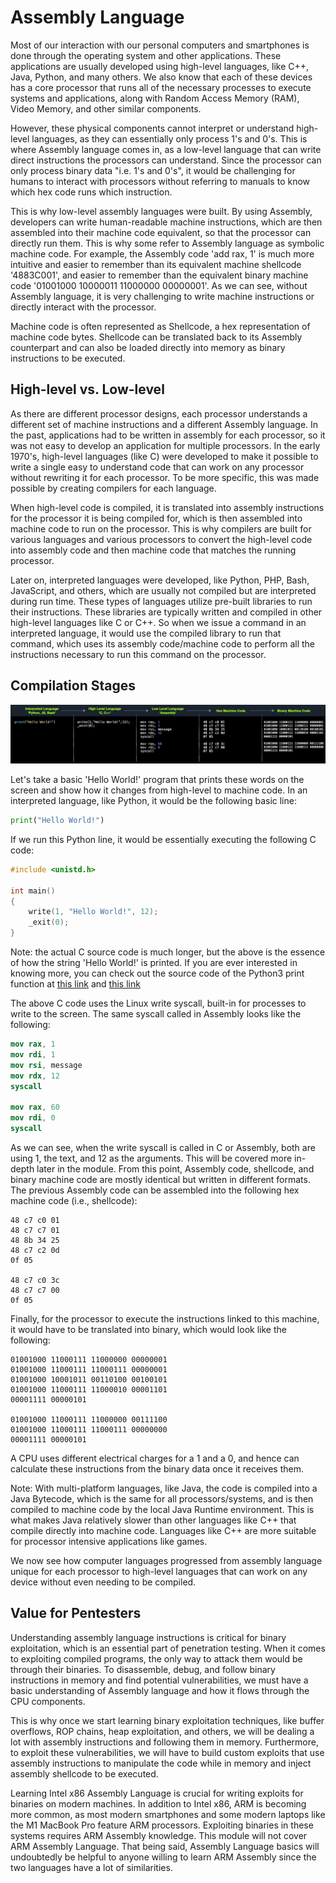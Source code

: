 # Assembly Language

Most of our interaction with our personal computers and smartphones is done through the operating system and other applications. These applications are usually developed using high-level languages, like C++, Java, Python, and many others. We also know that each of these devices has a core processor that runs all of the necessary processes to execute systems and applications, along with Random Access Memory (RAM), Video Memory, and other similar components.

However, these physical components cannot interpret or understand high-level languages, as they can essentially only process 1's and 0's. This is where Assembly language comes in, as a low-level language that can write direct instructions the processors can understand. Since the processor can only process binary data "i.e. 1's and 0's", it would be challenging for humans to interact with processors without referring to manuals to know which hex code runs which instruction.

This is why low-level assembly languages were built. By using Assembly, developers can write human-readable machine instructions, which are then assembled into their machine code equivalent, so that the processor can directly run them. This is why some refer to Assembly language as symbolic machine code. For example, the Assembly code 'add rax, 1' is much more intuitive and easier to remember than its equivalent machine shellcode '4883C001', and easier to remember than the equivalent binary machine code '01001000 10000011 11000000 00000001'. As we can see, without Assembly language, it is very challenging to write machine instructions or directly interact with the processor.

Machine code is often represented as Shellcode, a hex representation of machine code bytes. Shellcode can be translated back to its Assembly counterpart and can also be loaded directly into memory as binary instructions to be executed.

## High-level vs. Low-level

As there are different processor designs, each processor understands a different set of machine instructions and a different Assembly language. In the past, applications had to be written in assembly for each processor, so it was not easy to develop an application for multiple processors. In the early 1970's, high-level languages (like C) were developed to make it possible to write a single easy to understand code that can work on any processor without rewriting it for each processor. To be more specific, this was made possible by creating compilers for each language.

When high-level code is compiled, it is translated into assembly instructions for the processor it is being compiled for, which is then assembled into machine code to run on the processor. This is why compilers are built for various languages and various processors to convert the high-level code into assembly code and then machine code that matches the running processor.

Later on, interpreted languages were developed, like Python, PHP, Bash, JavaScript, and others, which are usually not compiled but are interpreted during run time. These types of languages utilize pre-built libraries to run their instructions. These libraries are typically written and compiled in other high-level languages like C or C++. So when we issue a command in an interpreted language, it would use the compiled library to run that command, which uses its assembly code/machine code to perform all the instructions necessary to run this command on the processor.

## Compilation Stages

![alt text](/Images/image-138.png)

Let's take a basic 'Hello World!' program that prints these words on the screen and show how it changes from high-level to machine code. In an interpreted language, like Python, it would be the following basic line:

```python
print("Hello World!")
```

If we run this Python line, it would be essentially executing the following C code:

```c
#include <unistd.h>

int main()
{
    write(1, "Hello World!", 12);
    _exit(0);
}
```

Note: the actual C source code is much longer, but the above is the essence of how the string 'Hello World!' is printed. If you are ever interested in knowing more, you can check out the source code of the Python3 print function at [this link](https://github.com/python/cpython/blob/3.9/Python/sysmodule.c#L1212) and [this link](https://github.com/python/cpython/blob/3.9/Python/pythonrun.c#L566)

The above C code uses the Linux write syscall, built-in for processes to write to the screen. The same syscall called in Assembly looks like the following:

```nasm
mov rax, 1
mov rdi, 1
mov rsi, message
mov rdx, 12
syscall

mov rax, 60
mov rdi, 0
syscall
```

As we can see, when the write syscall is called in C or Assembly, both are using 1, the text, and 12 as the arguments. This will be covered more in-depth later in the module. From this point, Assembly code, shellcode, and binary machine code are mostly identical but written in different formats. The previous Assembly code can be assembled into the following hex machine code (i.e., shellcode):

```shellcode
48 c7 c0 01
48 c7 c7 01
48 8b 34 25
48 c7 c2 0d
0f 05

48 c7 c0 3c
48 c7 c7 00
0f 05
```

Finally, for the processor to execute the instructions linked to this machine, it would have to be translated into binary, which would look like the following:

```binary
01001000 11000111 11000000 00000001
01001000 11000111 11000111 00000001
01001000 10001011 00110100 00100101
01001000 11000111 11000010 00001101
00001111 00000101

01001000 11000111 11000000 00111100
01001000 11000111 11000111 00000000
00001111 00000101
```

A CPU uses different electrical charges for a 1 and a 0, and hence can calculate these instructions from the binary data once it receives them.

Note: With multi-platform languages, like Java, the code is compiled into a Java Bytecode, which is the same for all processors/systems, and is then compiled to machine code by the local Java Runtime environment. This is what makes Java relatively slower than other languages like C++ that compile directly into machine code. Languages like C++ are more suitable for processor intensive applications like games.

We now see how computer languages progressed from assembly language unique for each processor to high-level languages that can work on any device without even needing to be compiled.

## Value for Pentesters

Understanding assembly language instructions is critical for binary exploitation, which is an essential part of penetration testing. When it comes to exploiting compiled programs, the only way to attack them would be through their binaries. To disassemble, debug, and follow binary instructions in memory and find potential vulnerabilities, we must have a basic understanding of Assembly language and how it flows through the CPU components.

This is why once we start learning binary exploitation techniques, like buffer overflows, ROP chains, heap exploitation, and others, we will be dealing a lot with assembly instructions and following them in memory. Furthermore, to exploit these vulnerabilities, we will have to build custom exploits that use assembly instructions to manipulate the code while in memory and inject assembly shellcode to be executed.

Learning Intel x86 Assembly Language is crucial for writing exploits for binaries on modern machines. In addition to Intel x86, ARM is becoming more common, as most modern smartphones and some modern laptops like the M1 MacBook Pro feature ARM processors. Exploiting binaries in these systems requires ARM Assembly knowledge. This module will not cover ARM Assembly Language. That being said, Assembly Language basics will undoubtedly be helpful to anyone willing to learn ARM Assembly since the two languages have a lot of similarities.

```

```
